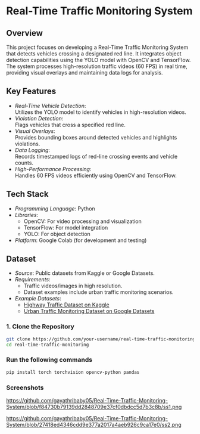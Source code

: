# Real-Time Traffic Monitoring System  

## Overview  
This project focuses on developing a Real-Time Traffic Monitoring System that detects vehicles crossing a designated red line. It integrates object detection capabilities using the YOLO model with OpenCV and TensorFlow. The system processes high-resolution traffic videos (60 FPS) in real time, providing visual overlays and maintaining data logs for analysis.  


## Key Features  
- *Real-Time Vehicle Detection*:  
  Utilizes the YOLO model to identify vehicles in high-resolution videos.  
- *Violation Detection*:  
  Flags vehicles that cross a specified red line.  
- *Visual Overlays*:  
  Provides bounding boxes around detected vehicles and highlights violations.  
- *Data Logging*:  
  Records timestamped logs of red-line crossing events and vehicle counts.  
- *High-Performance Processing*:  
  Handles 60 FPS videos efficiently using OpenCV and TensorFlow.  



## Tech Stack  
- *Programming Language*: Python  
- *Libraries*:  
  - OpenCV: For video processing and visualization  
  - TensorFlow: For model integration  
  - YOLO: For object detection  
- *Platform*: Google Colab (for development and testing)  


## Dataset  
- *Source*: Public datasets from Kaggle or Google Datasets.  
- *Requirements*:  
  - Traffic videos/images in high resolution.  
  - Dataset examples include urban traffic monitoring scenarios.  
- *Example Datasets*:  
  - [Highway Traffic Dataset on Kaggle](https://www.kaggle.com/datasets)  
  - [Urban Traffic Monitoring Dataset on Google Datasets](https://datasetsearch.research.google.com/)  


### 1. Clone the Repository  
```bash  
git clone https://github.com/your-username/real-time-traffic-monitoring.git  
cd real-time-traffic-monitoring
```
### Run the following commands
```bash
pip install torch torchvision opencv-python pandas
```

###  Screenshots
https://github.com/gayathribaby05/Real-Time-Traffic-Monitoring-System/blob/f84730b79139dd2848709e37cf0dbdcc5d7b3c8b/ss1.png

https://github.com/gayathribaby05/Real-Time-Traffic-Monitoring-System/blob/27418ed4346cdd9e377a2017a4aeb926c9ca17e0/ss2.png





